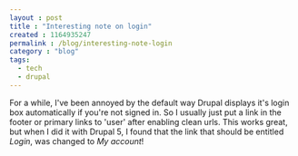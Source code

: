 ```yaml
---
layout : post
title : "Interesting note on login"
created : 1164935247
permalink : /blog/interesting-note-login
category : "blog"
tags:
  - tech
  - drupal
---
```

For a while, I've been annoyed by the default way Drupal displays it's login box automatically if you're not signed in. So I usually just put a link in the footer or primary links to 'user' after enabling clean urls. This works great, but when I did it with Drupal 5, I found that the link that should be entitled <em>Login</em>, was changed to <em>My account</em>!
